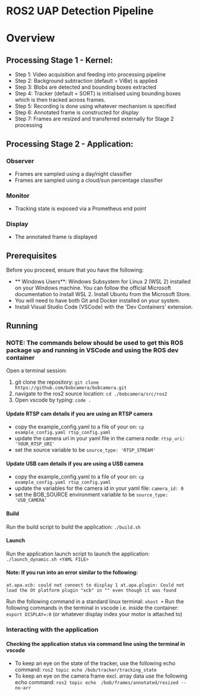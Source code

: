 # ROS2 UAP Detection Pipeline

# Overview

## Processing Stage 1 - Kernel:

* Step 1: Video acquisition and feeding into processing pipeline
* Step 2: Background subtraction (default = ViBe) is applied
* Step 3: Blobs are detected and bounding boxes extracted
* Step 4: Tracker (default = SORT) is initialised using bounding boxes which is then tracked across frames.
* Step 5: Recording is done using whatever mechanism is specified
* Step 6: Annotated frame is constructed for display
* Step 7: Frames are resized and transferred externally for Stage 2 processing

## Processing Stage 2 - Application:

### Observer
* Frames are sampled using a day/night classifier
* Frames are sampled using a cloud/sun percentage classifier

### Monitor
* Tracking state is exposed via a Prometheus end point

### Display
* The annotated frame is displayed

## Prerequisites
Before you proceed, ensure that you have the following:

* ** Windows Users**: Windows Subsystem for Linux 2 (WSL 2) installed on your Windows machine. You can follow the official Microsoft documentation to install WSL 2. Install Ubuntu from the Microsoft Store.
* You will need to have both Git and Docker installed on your system.
* Install Visual Studio Code (VSCode) with the 'Dev Containers' extension.

## Running

### NOTE: The commands below should be used to get this ROS package up and running in VSCode and using the ROS dev container

Open a terminal session:

1. git clone the repository: `git clone https://github.com/bobcamera/bobcamera.git`
2. navigate to the ros2 source location: `cd ./bobcamera/src/ros2`
3. Open vscode by typing: `code .`

#### Update RTSP cam details if you are using an RTSP camera

* copy the example_config.yaml to a file of your on: `cp example_config.yaml rtsp_config.yaml`
* update the camera uri in your yaml file in the camera node: `rtsp_uri: 'YOUR_RTSP_URI'`
* set the source variable to be `source_type: 'RTSP_STREAM'`

#### Update USB cam details if you are using a USB camera

* copy the example_config.yaml to a file of your on: `cp example_config.yaml rtsp_config.yaml`
* update the variables for the camera id in your yaml file: `camera_id: 0`
* set the BOB_SOURCE environment variable to be `source_type: 'USB_CAMERA'`

#### Build

Run the build script to build the application: `./build.sh`

#### Launch

Run the application launch script to launch the application: `./launch_dynamic.sh <YAML FILE>`

#### Note: If you run into an error similar to the following:

`at.apa.xcb: could not connect to display 1 at.apa.plugin: Could not load the Ot platform plugin "xcb" in "" even though it was found`

Run the following command in a standard linux terminal: `xhost +`
Run the following commands in the terminal in vscode i.e. inside the container: `export DISPLAY=:0` (or whatever display index your motor is attached to)

### Interacting with the application

#### Checking the application status via command line using the terminal in vscode

* To keep an eye on the state of the tracker, use the following echo command: `ros2 topic echo /bob/tracker/tracking_state`
* To keep an eye on the camera frame excl. array data use the following echo command: `ros2 topic echo  /bob/frames/annotated/resized --no-arr`
